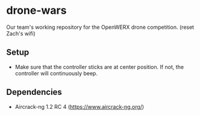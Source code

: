 # drone-wars

Our team's working repository for the OpenWERX drone competition. (reset Zach's wifi)

## Setup

* Make sure that the controller sticks are at center position. If not, the controller will continuously beep.

## Dependencies

* Aircrack-ng 1.2 RC 4 (https://www.aircrack-ng.org/)
